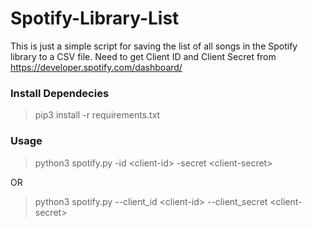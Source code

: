 # Spotify-Library-List

This is just a simple script for saving the list of all songs in the Spotify library to a CSV file. 
Need to get Client ID and Client Secret from https://developer.spotify.com/dashboard/

### Install Dependecies
> pip3 install -r requirements.txt

### Usage
> python3 spotify.py -id &lt;client-id&gt; -secret &lt;client-secret&gt;

OR 

> python3 spotify.py --client_id &lt;client-id&gt; --client_secret &lt;client-secret&gt;